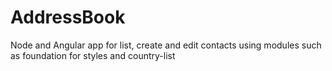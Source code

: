 # AddressBook
Node and Angular app for list, create and edit contacts using modules such as foundation for styles and country-list
